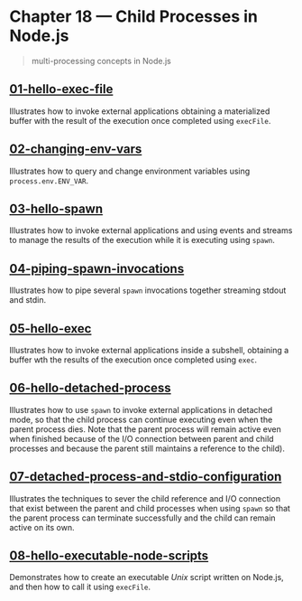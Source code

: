 # Chapter 18 &mdash; Child Processes in Node.js
> multi-processing concepts in Node.js

## [01-hello-exec-file](./01-hello-exec-file/)
Illustrates how to invoke external applications obtaining a materialized buffer with the result of the execution once completed using `execFile`.

## [02-changing-env-vars](./02-changing-env-vars/)
Illustrates how to query and change environment variables using `process.env.ENV_VAR`.

## [03-hello-spawn](./03-hello-spawn/)
Illustrates how to invoke external applications and using events and streams to manage the results of the execution while it is executing using `spawn`.

## [04-piping-spawn-invocations](./04-piping-spawn-invocations/)
Illustrates how to pipe several `spawn` invocations together streaming stdout and stdin.

## [05-hello-exec](./05-hello-exec/)
Illustrates how to invoke external applications inside a subshell, obtaining a buffer wth the results of the execution once completed using `exec`.

## [06-hello-detached-process](./06-hello-detached-process/)
Illustrates how to use `spawn` to invoke external applications in detached mode, so that the child process can continue executing even when the parent process dies. Note that the parent process will remain active even when finished because of the I/O connection between parent and child processes and because the parent still maintains a reference to the child).

## [07-detached-process-and-stdio-configuration](./07-detached-process-and-stdio-configuration/)
Illustrates the techniques to sever the child reference and I/O connection that exist between the parent and child processes when using `spawn` so that the parent process can terminate successfully and the child can remain active on its own.

## [08-hello-executable-node-scripts](./08-hello-executable-node-scripts/)
Demonstrates how to create an executable *Unix* script written on Node.js, and then how to call it using `execFile`.

